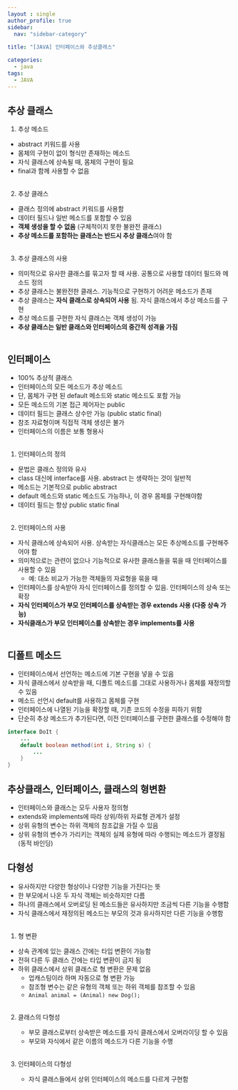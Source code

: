 ```yaml
---
layout : single
author_profile: true
sidebar: 
  nav: "sidebar-category"
  
title: "[JAVA] 인터페이스와 추상클래스"

categories:
  - java
tags:
  - JAVA
---
```


## 추상 클래스
1. 추상 메소드<br>
- abstract 키워드를 사용<br>
- 몸체의 구현이 없이 형식만 존재하는 메소드<br>
- 자식 클래스에 상속될 때, 몸체의 구현이 필요<br>
- final과 함께 사용할 수 없음<br><br>

2. 추상 클래스<br>
- 클래스 정의에 abstract 키워드를 사용함<br>
- 데이터 필드나 일반 메소드를 포함할 수 있음<br>
- **객체 생성을 할 수 없음** (구체적이지 못한 불완전 클래스)<br>
- **추상 메소드를 포함하는 클래스는 반드시 추상 클래스**여야 함<br><br>

3. 추상 클래스의 사용<br>
- 의미적으로 유사한 클래스를 묶고자 할 때 사용. 공통으로 사용할 데이터 필드와 메소드 정의<br>
- 추상 클래스는 불완전한 클래스. 기능적으로 구현하기 어려운 메소드가 존재<br>
- 추상 클래스는 **자식 클래스로 상속되어 사용** 됨. 자식 클래스에서 추상 메소드를 구현<br>
- 추상 메소드를 구현한 자식 클래스는 객체 생성이 가능<br>
- **추상 클래스는 일반 클래스와 인터페이스의 중간적 성격을 가짐**<br><br>

## 인터페이스
- 100% 추상적 클래스<br>
- 인터페이스의 모든 메소드가 추상 메소드<br>
- 단, 몸체가 구현 된 default 메소드와 static 메소드도 포함 가능<br>
- 모든 메소드의 기본 접근 제어자는 public<br>
- 데이터 필드는 클래스 상수만 가능 (public static final)<br>
- 참조 자료형이며 직접적 객체 생성은 불가<br>
- 인터페이스의 이름은 보통 형용사<br><br>

1. 인터페이스의 정의<br>
- 문법은 클래스 정의와 유사<br>
- class 대신에 interface를 사용. abstract 는 생략하는 것이 일반적<br>
- 메소드는 기본적으로 public abstract <br>
- default 메소드와 static 메소드도 가능하나, 이 경우 몸체를 구현해야함<br>
- 데이터 필드는 항상 public static final<br><br>

2. 인터페이스의 사용<br>
- 자식 클래스에 상속되어 사용. 상속받는 자식클래스는 모든 추상메소드를 구현해주어야 함<br>
- 의미적으로는 관련이 없으나 기능적으로 유사한 클래스들을 묶을 때 인터페이스를 사용할 수 있음<br>
	- 예: 대소 비교가 가능한 객체들의 자료형을 묶을 때<br>
- 인터페이스를 상속받아 자식 인터페이스를 정의할 수 있음. 인터페이스의 상속 또는 확장<br>
- **자식 인터페이스가 부모 인터페이스를 상속받는 경우 extends 사용 (다중 상속 가능)**<br>
- **자식클래스가 부모 인터페이스를 상속받는 경우 implements를 사용**<br><br>

## 디폴트 메소드
- 인터페이스에서 선언하는 메소드에 기본 구현을 넣을 수 있음<br>
- 자식 클래스에서 상속받을 때, 디폴트 메소드를 그대로 사용하거나 몸체를 재정의할 수 있음<br>
- 메소드 선언시 default를 사용하고 몸체를 구현<br>
- 인터페이스에 나열된 기능을 확장할 때, 기존 코드의 수정을 피하기 위함<br>
- 단순히 추상 메소드가 추가된다면, 이전 인터페이스를 구현한 클래스를 수정해야 함<br>
``` java
interface DoIt {
	...
	default boolean method(int i, String s) {
		...
	}
}
```

## 추상클래스, 인터페이스, 클래스의 형변환
- 인터페이스와 클래스는 모두 사용자 정의형<br>
- extends와 implements에 따라 상위/하위 자료형 관계가 설정<br>
- 상위 유형의 변수는 하위 객체의 참조값을 가질 수 있음<br>
- 상위 유형의 변수가 가리키는 객체의 실제 유형에 따라 수행되는 메소드가 결정됨(동적 바인딩)<br>

## 다형성
- 유사하지만 다양한 형상이나 다양한 기능을 가진다는 뜻<br>
- 한 부모에서 나온 두 자식 객체는 비슷하지만 다름<br>
- 하나의 클래스에서 오버로딩 된 메소드들은 유사하지만 조금씩 다른 기능을 수행함<br>
- 자식 클래스에서 재정의된 메소드는 부모의 것과 유사하지만 다른 기능을 수행함<br><br>

1. 형 변환<br>
- 상속 관계에 있는 클래스 간에는 타입 변환이 가능함<br>
- 전혀 다른 두 클래스 간에는 타입 변환이 금지 됨<br>
- 하위 클래스에서 상위 클래스로 형 변환은 문제 없음<br>
	- 업캐스팅이라 하며 자동으로 형 변환 가능<br>
	- 참조형 변수는 같은 유형의 객체 또는 하위 객체를 참조할 수 있음<br>
	- ``Animal animal = (Animal) new Dog();``<br><br>

2. 클래스의 다형성<br>
	- 부모 클래스로부터 상속받은 메소드를 자식 클래스에서 오버라이딩 할 수 있음<br>
	- 부모와 자식에서 같은 이름의 메소드가 다른 기능을 수행<br><br>
	
3. 인터페이스의 다형성<br>
	- 자식 클래스들에서 상위 인터페이스의 메소드를 다르게 구현함<br>

